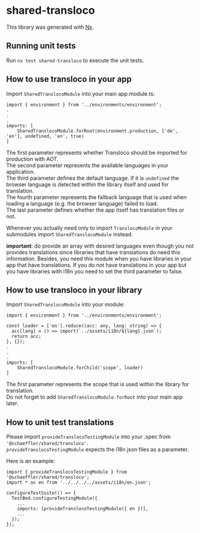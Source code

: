 # shared-transloco

This library was generated with [Nx](https://nx.dev).

## Running unit tests

Run `nx test shared-transloco` to execute the unit tests.

## How to use transloco in your app

Import `SharedTranslocoModule` into your main app.module.ts:  
```
import { environment } from '../environments/environment';
.
.
.
imports: [
    SharedTranslocoModule.forRoot(environment.production, ['de', 'en'], undefined, 'en', true)
]

```

The first parameter represents whether Transloco should be imported for production with AOT.  
The second parameter represents the available languages in your application.  
The third parameter defines the default language. If it is `undefined` the browser language is detected within the library itself and used for translation.  
The fourth parameter represents the fallback language that is used when loading a language (e.g. the browser language) failed to load.  
The last parameter defines whether the app itself has translation files or not.  

Whenever you actually need only to import `TranslocoModule` in your submodules import `SharedTranslocoModule` instead.

**important**: do provide an array with desired languages even though you not provides translations since libraries that have translations do need this information. Besides, you need this module when you have libraries in your app that have translations. If you do not have translations in your app but you have libraries with i18n you need to set the third parameter to false.

## How to use transloco in your library

Import `SharedTranslocoModule` into your module:
```
import { environment } from '../environments/environment';

const loader = ['en'].reduce((acc: any, lang: string) => {
  acc[lang] = () => import(`../assets/i18n/${lang}.json`);
  return acc;
}, {});
.
.
.
imports: [
    SharedTranslocoModule.forChild('scope', loader)
]

```

The first parameter represents the scope that is used within the library for translation.  
Do not forget to add `SharedTranslocoModule.forRoot` into your main app later.

## How to unit test translations

Please import `provideTranslocoTestingModule` into your .spec from `'@schaeffler/shared/transloco'`.  
`provideTranslocoTestingModule` expects the i18n json files as a parameter.

Here is an example:
```
import { provideTranslocoTestingModule } from '@schaeffler/shared/transloco';
import * as en from '../../../../assets/i18n/en.json';

configureTestSuite(() => {
  TestBed.configureTestingModule({
    ...
    imports: [provideTranslocoTestingModule({ en })],
    ...
  });
});

```

